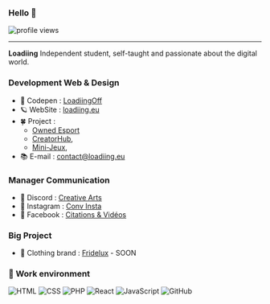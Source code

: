 ### Hello  👋

![profile views](https://komarev.com/ghpvc/?username=LoadiingOff&label=Profile%20views&color=ee6c4d&style=flat)

<hr>

**Loadiing** Independent student, self-taught and passionate about the digital world.

### Development Web & Design

* 💬 Codepen   : [LoadiingOff](https://codepen.io/loadiingoff/) 
* 🪐 WebSite : [loadiing.eu](https://loadiing.eu/)
* 🍀 Project : 
    - [Owned Esport](https://owned-esport.fr/)
    - [CreatorHub](https://creatorhub.eu/), 
    - [Mini-Jeux](https://discord.gg/jeux/), 
* 📚 E-mail     : contact@loadiing.eu

### Manager Communication

* 🎨 Discord : [Creative Arts](https://discord.gg/arts/)
* 🌸 Instagram : [Conv Insta](https://instagram.com/conv_insta_/)
* 💜 Facebook : [Citations & Vidéos](https://www.facebook.com/citaxx.goxl/)

### Big Project

* 👔 Clothing brand : [Fridelux](https://instagram.com/) - SOON

### 🔭 Work environment

![HTML](https://img.shields.io/badge/-HTML-black?style=flat&logo=html5)
![CSS](https://img.shields.io/badge/-CSS-black?style=flat&logo=css3)
![PHP](https://img.shields.io/badge/-PHP-black?style=flat&logo=php)
![React](https://img.shields.io/badge/-React-black?style=flat&logo=react)
![JavaScript](https://img.shields.io/badge/-JavaScript-black?style=flat&logo=javascript)
![GitHub](https://img.shields.io/badge/-GitHub-181717?style=flat&logo=github)

